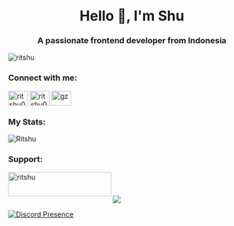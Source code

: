 <h1 align="center">Hello 👋, I'm Shu</h1>
<h3 align="center">A passionate frontend developer from Indonesia</h3>

<p align="left"> <img src="https://komarev.com/ghpvc/?username=ritshu&label=Profile%20views&color=0e75b6&style=flat" alt="ritshu" /> </p>

<h3 align="left">Connect with me:</h3>
<p align="left">
<a href="https://fb.com/ritshu0228" target="blank"><img align="center" src="https://raw.githubusercontent.com/rahuldkjain/github-profile-readme-generator/master/src/images/icons/Social/facebook.svg" alt="ritshu0228" height="30" width="40" /></a>
<a href="https://instagram.com/ritshu0228" target="blank"><img align="center" src="https://raw.githubusercontent.com/rahuldkjain/github-profile-readme-generator/master/src/images/icons/Social/instagram.svg" alt="ritshu0228" height="30" width="40" /></a>
<a href="https://discord.gg/gz" target="blank"><img align="center" src="https://raw.githubusercontent.com/rahuldkjain/github-profile-readme-generator/master/src/images/icons/Social/discord.svg" alt="gz" height="30" width="40" /></a>
</p>

<h3 align="left">My Stats:</h3>
<p align="left"><img src="https://github-readme-stats.vercel.app/api/top-langs/?username=ritshu&count-private=true&layout=compact&theme=onedark" alt="Ritshu" /></p>

<h3 align="left">Support:</h3>
<p><a href="https://ko-fi.com/ritshu"> <img align="left" src="https://cdn.ko-fi.com/cdn/kofi3.png?v=3" height="50" width="210" alt="ritshu" /></a></p><br><br>

<a href="https://ko-fi.com/ritshu"><img src="https://user-images.githubusercontent.com/73097560/115834477-dbab4500-a447-11eb-908a-139a6edaec5c.gif"></a>

[![Discord Presence](https://lanyard-profile-readme.vercel.app/api/216282035503890442?theme=dark&bg=2f94c5&animated=true&hideDiscrim=true&borderRadius=28px&idleMessage=Certified%20Hoshimachi%20Suisei's%20Simp)](https://discord.com/users/216282035503890442)
